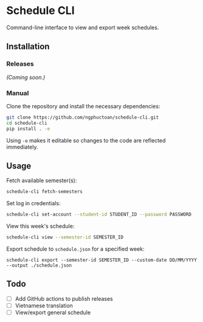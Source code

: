 # Schedule CLI

Command-line interface to view and export week schedules.

## Installation

### Releases

_(Coming soon.)_

### Manual

Clone the repository and install the necessary dependencies:

```bash
git clone https://github.com/ngphuctoan/schedule-cli.git
cd schedule-cli
pip install . -e
```

Using `-e` makes it editable so changes to the code are reflected immediately.

## Usage

Fetch available semester(s):

```bash
schedule-cli fetch-semesters
```

Set log in credentials:

```bash
schedule-cli set-account --student-id STUDENT_ID --password PASSWORD
```

View this week's schedule:

```bash
schedule-cli view --semester-id SEMESTER_ID
```

Export schedule to `schedule.json` for a specified week:

```
schedule-cli export --semester-id SEMESTER_ID --custom-date DD/MM/YYYY --output ./schedule.json
```

## Todo

- [ ] Add GitHub actions to publish releases
- [ ] Vietnamese translation
- [ ] View/export general schedule
